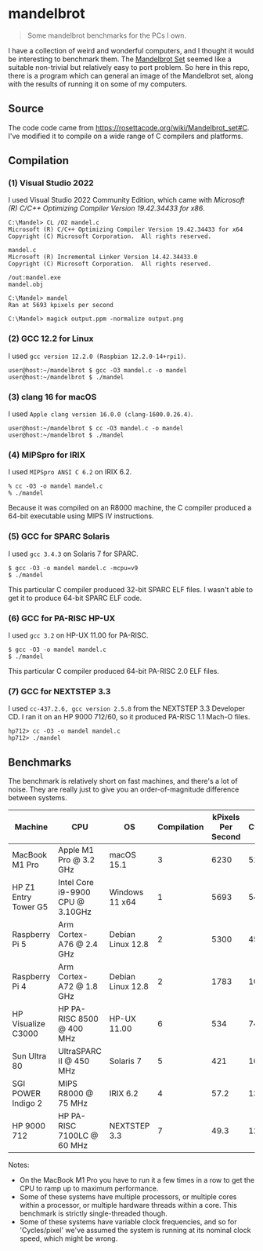 # mandelbrot

> Some mandelbrot benchmarks for the PCs I own.

I have a collection of weird and wonderful computers, and I thought it would be interesting to benchmark them. 
The [Mandelbrot Set](https://en.wikipedia.org/wiki/Mandelbrot_set) seemed like a suitable non-trivial but relatively easy to port problem.
So here in this repo, there is a program which can general an image of the Mandelbrot set, along with the results of running it on some of my computers.

## Source

The code code came from <https://rosettacode.org/wiki/Mandelbrot_set#C>. I've modified it to compile on a wide range of C compilers and platforms.

## Compilation

### (1) Visual Studio 2022

I used Visual Studio 2022 Community Edition, which came with *Microsoft (R) C/C++ Optimizing Compiler Version 19.42.34433 for x86*.

```console
C:\Mandel> CL /O2 mandel.c
Microsoft (R) C/C++ Optimizing Compiler Version 19.42.34433 for x64
Copyright (C) Microsoft Corporation.  All rights reserved.

mandel.c
Microsoft (R) Incremental Linker Version 14.42.34433.0
Copyright (C) Microsoft Corporation.  All rights reserved.

/out:mandel.exe
mandel.obj

C:\Mandel> mandel
Ran at 5693 kpixels per second

C:\Mandel> magick output.ppm -normalize output.png
```

### (2) GCC 12.2 for Linux

I used `gcc version 12.2.0 (Raspbian 12.2.0-14+rpi1)`.

```console
user@host:~/mandelbrot $ gcc -O3 mandel.c -o mandel
user@host:~/mandelbrot $ ./mandel
```

### (3) clang 16 for macOS

I used `Apple clang version 16.0.0 (clang-1600.0.26.4)`.

```console
user@host:~/mandelbrot $ cc -O3 mandel.c -o mandel
user@host:~/mandelbrot $ ./mandel
```

### (4) MIPSpro for IRIX

I used `MIPSpro ANSI C 6.2` on IRIX 6.2.

```console
% cc -O3 -o mandel mandel.c
% ./mandel
```

Because it was compiled on an R8000 machine, the C compiler produced a 64-bit executable using MIPS IV instructions.

### (5) GCC for SPARC Solaris

I used `gcc 3.4.3` on Solaris 7 for SPARC.

```console
$ gcc -O3 -o mandel mandel.c -mcpu=v9
$ ./mandel
```

This particular C compiler produced 32-bit SPARC ELF files. I wasn't able to get it to produce 64-bit SPARC ELF code.

### (6) GCC for PA-RISC HP-UX

I used `gcc 3.2` on HP-UX 11.00 for PA-RISC.

```console
$ gcc -O3 -o mandel mandel.c
$ ./mandel
```

This particular C compiler produced 64-bit PA-RISC 2.0 ELF files.

### (7) GCC for NEXTSTEP 3.3

I used `cc-437.2.6, gcc version 2.5.8` from the NEXTSTEP 3.3 Developer CD. I ran it on an HP 9000 712/60, so it produced PA-RISC 1.1 Mach-O files.

```console
hp712> cc -O3 -o mandel mandel.c
hp712> ./mandel
```

## Benchmarks

The benchmark is relatively short on fast machines, and there's a lot of noise. They are really just to give you an order-of-magnitude difference between systems.

| Machine              | CPU                              | OS                | Compilation | kPixels Per Second | Cycles/pixel |
| -------------------- | -------------------------------- | ----------------- | ----------- | ------------------ | ------------ |
| MacBook M1 Pro       | Apple M1 Pro @ 3.2 GHz           | macOS 15.1        | 3           | 6230               | 513          |
| HP Z1 Entry Tower G5 | Intel Core i9-9900 CPU @ 3.10GHz | Windows 11 x64    | 1           | 5693               | 544          |
| Raspberry Pi 5       | Arm Cortex-A76 @ 2.4 GHz         | Debian Linux 12.8 | 2           | 5300               | 452          |
| Raspberry Pi 4       | Arm Cortex-A72 @ 1.8 GHz         | Debian Linux 12.8 | 2           | 1783               | 1009         |
| HP Visualize C3000   | HP PA-RISC 8500 @ 400 MHz        | HP-UX 11.00       | 6           | 534                | 749          | 
| Sun Ultra 80         | UltraSPARC II @ 450 MHz          | Solaris 7         | 5           | 421                | 1068         |
| SGI POWER Indigo 2   | MIPS R8000 @ 75 MHz              | IRIX 6.2          | 4           | 57.2               | 1311         |
| HP 9000 712          | HP PA-RISC 7100LC @ 60 MHz       | NEXTSTEP 3.3      | 7           | 49.3               | 1217         |

Notes:

* On the MacBook M1 Pro you have to run it a few times in a row to get the CPU to ramp up to maximum performance.
* Some of these systems have multiple processors, or multiple cores within a processor, or multiple hardware threads within a core. This benchmark is strictly single-threaded though.
* Some of these systems have variable clock frequencies, and so for 'Cycles/pixel' we've assumed the system is running at its nominal clock speed, which might be wrong.
